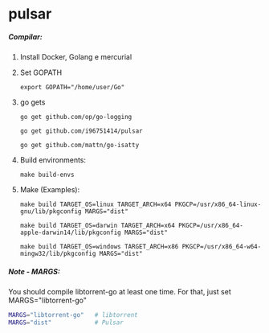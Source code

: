 pulsar
======
##### Compilar:
1. Install Docker, Golang e mercurial

2. Set GOPATH

    ``` 
    export GOPATH="/home/user/Go"
    ```
    
3. go gets

    ```
    go get github.com/op/go-logging
    ```
    
    ```
    go get github.com/i96751414/pulsar
    ```
    
    ```
    go get github.com/mattn/go-isatty
    ```

4. Build environments:

    ```
    make build-envs
    ```
    
5. Make (Examples):

    ```
    make build TARGET_OS=linux TARGET_ARCH=x64 PKGCP=/usr/x86_64-linux-gnu/lib/pkgconfig MARGS="dist"
    ```
    
    ```
    make build TARGET_OS=darwin TARGET_ARCH=x64 PKGCP=/usr/x86_64-apple-darwin14/lib/pkgconfig MARGS="dist"
    ```
    
    ```
    make build TARGET_OS=windows TARGET_ARCH=x86 PKGCP=/usr/x86_64-w64-mingw32/lib/pkgconfig MARGS="dist"
    ```

##### Note - MARGS:

You should compile libtorrent-go at least one time. For that, just set MARGS="libtorrent-go"

```bash
MARGS="libtorrent-go"   # libtorrent
MARGS="dist"            # Pulsar
```
